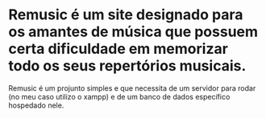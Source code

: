 # Remusic é um site designado para os amantes de música que possuem certa dificuldade em memorizar todo os seus repertórios musicais.
Remusic é um projunto simples e que necessita de um servidor para rodar (no meu caso utilizo o xampp) e de um banco de dados específico hospedado nele. 
